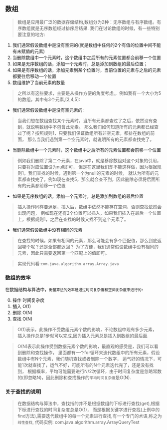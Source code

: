 ## 数组 

>数组是应用最广泛的数据存储结构,数组分为2种：无序数组与有序数组。有序数组就是无序数组经过排序后结果.
我们在讨论数组的时候，有一些特别要注意的地方:

1. 我们通常假设数组中是没有空洞的(就是数组中任何的2个有值的位置中间不能有未赋值的元素)
2. 当删除数组中一个元素时，这个数组中之后所有的元素位置都会前移一个位置
3. 如果是无序数组的话，添加一个元素时，总是添加到数组的最后位置；
4. 如果是有序数组的话，添加元素到某个位置时，当前位置的元素与之后的元素都要往后移动一个位置
5. 数组维护了当前元素的数量

>之所以有这些要求，主要是从操作方便的角度考虑,，例如我有一个大小为5的数组，其中有3个元素,[2,4,5]:

* 我们通常假设数组中是没有空元素的:

>当我们想在数组查找某个元素时，当所有元素都查过了之后，依然没有查到，就说明数组中不包含此元素。
那么我们如何知道所有的元素都已经查过了呢？按照规则1，只要我们保证数组所有非空元素，都排在数组的前面，
那么当我们遇到第一个空元素时，就说明所有的元素都查找完了。

* 当删除数组中一个元素时，这个数组中之后所有的元素位置都会前移一个位置

> 例如我们删除了第二个元素，在java中，就是移除数组对这个对象的引用，只要将对应位置设为null即可，
但是在这里我们却不能这样做，因为根据规则1，我们查找的时候，遇到第一个为null的元素的时候，
就认为所有的元素都查找完了，例如现在查找5，那么就会查不到，因此删除必须将后面所有的元素都前移一个位置

* 如果是无序数组的话，添加一个元素时，总是添加到数组的最后位置

> 插入操作同样要满足，插入后，数组中依然不能存在空洞，否则查找依然会出现问题，
例如现在还有2个位置可以插入，如果我们插入在最后一个位置上，根据规则1，之后在查找的时候又找不到这个元素了。

* 我们通常假设数组中没有相同的元素

> 在查找的时候，如果有相同的元素，那么可能会有多个匹配值，那么到底返回哪个呢？还是全部都返回？
为了方便，我们通常假设数组中没有相同的元素，因此只需要返回第一个匹配上的值即可。

>实现代码看:`com.java.algorithm.array.Array.java`

### 数组的效率

在数据结构与算法中，`衡量算法的效率是通过时间复杂度和空间复杂度来进行的:`

0. 操作	  时间复杂度
1. 插入 	O(1)
2. 删除		O(N)
3. 查找		O(N)

> O(1)表示，此操作不受数组元素个数的影响，不论数组中现有多少元素，
插入操作总是1步就可以完成,因为插入元素总是插入到数组的最后面.

> O(N)表示此操作受到数据元素个数的影响，最直观的感受是，我们可以看到删除和查找操作，
里面都有一个for循环来迭代数组中的所有元素，假设数组中有N个元素，我们随机查找或者删除一个数字，
运气好的情况下，可能1次就查找了，运气不好，可能所有的N个元素迭代完了，还是没有找到，
根据概率，平均可能需要进行N/2次循环，由于时间复杂度是忽略常数的(即忽略N)，因此删除和查找操作的`平均时间复杂度`是O(N).

### 关于查找的说明

>在数据结构与算法中，查找指的并不是根据数组的下标进行查找(get),根据下标进行查找的时间复杂度总是O(1)，
而是根据关键字进行查找(上例中的find方法),需要迭代数组中的每一个元素进行查找,有一个专门的术语,称之为`线性查找`,
代码实例: com.java.algorithm.array.ArrayQueryTest
